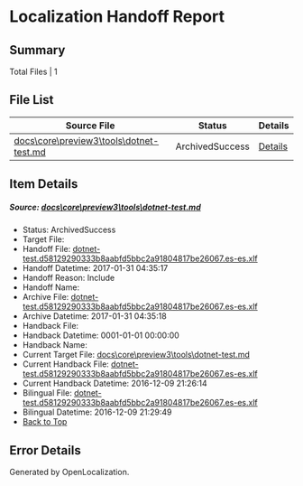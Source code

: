 # <a name='report-top'></a> Localization Handoff Report

## Summary
 Total Files | 1

## File List
 Source File | Status | Details 
 ----------- | ------ | ------- 
 [docs\core\preview3\tools\dotnet-test.md](https://github.com/dotnet/docs/blob/27bf4bfcae6fdcabda2d5cc86f0d0cb530bf4cbb/docs/core/preview3/tools/dotnet-test.md) | ArchivedSuccess | [Details](#77c77d0111c828e447faab46d8f12c07f1516d2873)

## Item Details
##### <a name='77c77d0111c828e447faab46d8f12c07f1516d2873'></a> Source: [docs\core\preview3\tools\dotnet-test.md](https://github.com/dotnet/docs/blob/27bf4bfcae6fdcabda2d5cc86f0d0cb530bf4cbb/docs/core/preview3/tools/dotnet-test.md)
* Status: ArchivedSuccess
* Target File: 
* Handoff File: [dotnet-test.d58129290333b8aabfd5bbc2a91804817be26067.es-es.xlf](https://github.com/dotnet/docs.handoff/blob/acb57028b93c90985af93648459e19c719d80bb4/ol-handoff/dotnet/docs.es-es/master/dotnet-core/dotnet-test.d58129290333b8aabfd5bbc2a91804817be26067.es-es.xlf)
* Handoff Datetime: 2017-01-31 04:35:17
* Handoff Reason: Include
* Handoff Name: 
* Archive File: [dotnet-test.d58129290333b8aabfd5bbc2a91804817be26067.es-es.xlf](https://github.com/dotnet/docs.handoff/blob/e6559204c814f794557c3de0e29ca0f56084efa6/ol-archive/dotnet/docs.es-es/master/dotnet-core/dotnet-test.d58129290333b8aabfd5bbc2a91804817be26067.es-es.xlf)
* Archive Datetime: 2017-01-31 04:35:18
* Handback File: 
* Handback Datetime: 0001-01-01 00:00:00
* Handback Name: 
* Current Target File: [docs\core\preview3\tools\dotnet-test.md](https://github.com/dotnet/docs.es-es/blob/261fd13943d8232ce4d070915efb653f84f934d0/docs/core/preview3/tools/dotnet-test.md)
* Current Handback File: [dotnet-test.d58129290333b8aabfd5bbc2a91804817be26067.es-es.xlf](https://github.com/dotnet/docs.handback/blob/7752df8123c5e303aaa348acddeb5f9df37a4b6a/ol-handback/dotnet/docs.es-es/master/ht-p1/dotnet-test.d58129290333b8aabfd5bbc2a91804817be26067.es-es.xlf)
* Current Handback Datetime: 2016-12-09 21:26:14
* Bilingual File: [dotnet-test.d58129290333b8aabfd5bbc2a91804817be26067.es-es.xlf](https://github.com/dotnet/docs.handback/blob/7752df8123c5e303aaa348acddeb5f9df37a4b6a/ol-handback/dotnet/docs.es-es/master/ht-p1/dotnet-test.d58129290333b8aabfd5bbc2a91804817be26067.es-es.xlf)
* Bilingual Datetime: 2016-12-09 21:29:49
* [Back to Top](#report-top)


## Error Details

Generated by OpenLocalization.
